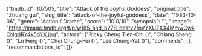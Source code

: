 {"tmdb_id": 107505, "title": "Attack of the Joyful Goddess", "original_title": "Zhuang gui", "slug_title": "attack-of-the-joyful-goddess", "date": "1983-10-06", "genre": "Action / Drame", "score": "10.0/10", "synopsis": "", "image": "https://image.tmdb.org/t/p/w185_and_h278_bestv2/nVYXUZXX4MmwCwkCNgdRY4k5pYX.jpg", "actors": ["Ricky Cheng Tien-Chi ()", "Chiang Sheng ()", "Lu Feng ()", "Chui Chung-Fei ()", "Lee Chung-Yat ()"], "comments": [], "recommandations_id": []}